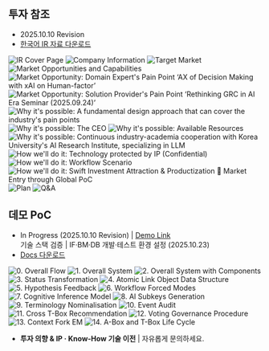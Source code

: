 ## 투자 참조

- 2025.10.10 Revision
- <a href="https://drive.google.com/file/d/1tgK9Kl2X68F4IIMqCcvfpUHWYIeBZyCQ/view?usp=sharing" target="_blank">한국어 IR 자료 다운로드</a>

![IR Cover Page](/IR/1_cover.PNG)
![Company Information](/IR/2_company_info.PNG)
![Target Market](/IR/3_markets.PNG)
![Market Opportunities and Capabilities](/IR/4_market_opp.PNG)
![Market Opportunity: Domain Expert's Pain Point ‘AX of Decision Making with xAI on Human-factor’](/IR/5_market_opp_ev1.PNG)
![Market Opportunity: Solution Provider's Pain Point ‘Rethinking GRC in AI Era Seminar (2025.09.24)’](/IR/6_market_opp_ev2.PNG)
![Why it's possible: A fundamental design approach that can cover the industry's pain points](/IR/7_pos_ana1.PNG)
![Why it's possible: The CEO](/IR/8_pos_ana2.PNG)
![Why it's possible: Available Resources](/IR/9_pos_ana3.PNG)
![Why it's possible: Continuous industry-academia cooperation with Korea University's AI Research Institute, specializing in LLM](/IR/10_pos_ana4.PNG)
![How we'll do it: Technology protected by IP (Confidential)](/IR/11_how1.PNG)
![How we'll do it: Workflow Scenario](/IR/12_how2.PNG)
![How we'll do it: Swift Investment Attraction & Productization  Market Entry through Global PoC](/IR/13_how3.PNG)
![Plan](/IR/14_plan.PNG)
![Q&A](/IR/15_contact.PNG)

## 데모 PoC

- In Progress (2025.10.10 Revision) | <a href="https://worflogy.com" target="_blank">Demo Link</a><br>기술 스택 검증 | IF·BM·DB 개발·테스트 환경 설정 (2025.10.23)
- <a href="https://drive.google.com/file/d/1Nsm9IdolCJ3Vi6HguaNp3o6vA1YL-AZE/view?usp=sharing" target="_blank">Docs 다운로드</a>

![0. Overall Flow](/demo/0.%20Overall%20Flow.png)
![1. Overall System](/demo/1.%20Overall%20System%20P1.png)
![2. Overall System with Components](/demo/2.%20Overall%20System%20P2.png)
![3. Status Transformation](/demo/3.%20Status%20Transformation.png)
![4. Atomic Link Object Data Structure](/demo/4.%20Atomic%20Link%20Object%20DS.png)
![5. Hypothesis Feedback](/demo/5.%20Hypothesis%20Feedback.png)
![6. Workflow Forced Modes](/demo/6.%20Workflow%20Forced%20Modes.png)
![7. Cognitive Inference Model](/demo/7.%20Cognitive%20Inference%20Model.png)
![8. AI Subkeys Generation](/demo/8.%20AI%20Subkeys%20Generation.png)
![9. Terminology Nominalisation](/demo/9.%20Terminology%20Nominalisation.png)
![10. Event Audit](/demo/10.%20Event%20Audit.png)
![11. Cross T-Box Recommendation](/demo/11.%20Cross%20T-Box%20Recommendation.png)
![12. Voting Governance Procedure](/demo/12.%20Voting%20Governance%20Procedure.png)
![13. Context Fork EM](/demo/13.%20Context%20Fork%20EM.png)
![14. A-Box and T-Box Life Cycle](/demo/14.%20A-Box%20and%20T-Box%20Life%20Cycle.png)

- **투자 의향 & IP · Know-How 기술 이전** | 자유롭게 문의하세요.